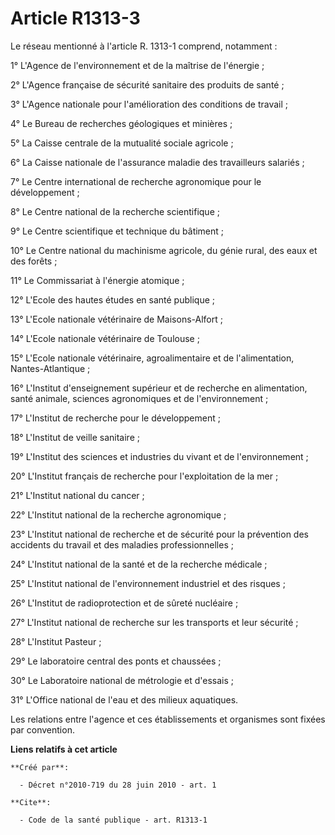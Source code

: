 # Article R1313-3

Le réseau mentionné à l'article R. 1313-1 comprend, notamment : 

1° L'Agence de l'environnement et de la maîtrise de l'énergie ; 

2° L'Agence française de sécurité sanitaire des produits de santé ; 

3° L'Agence nationale pour l'amélioration des conditions de travail ; 

4° Le Bureau de recherches géologiques et minières ; 

5° La Caisse centrale de la mutualité sociale agricole ; 

6° La Caisse nationale de l'assurance maladie des travailleurs salariés ; 

7° Le Centre international de recherche agronomique pour le développement ; 

8° Le Centre national de la recherche scientifique ; 

9° Le Centre scientifique et technique du bâtiment ; 

10° Le Centre national du machinisme agricole, du génie rural, des eaux et des forêts ; 

11° Le Commissariat à l'énergie atomique ; 

12° L'Ecole des hautes études en santé publique ; 

13° L'Ecole nationale vétérinaire de Maisons-Alfort ; 

14° L'Ecole nationale vétérinaire de Toulouse ; 

15° L'Ecole nationale vétérinaire, agroalimentaire et de l'alimentation, Nantes-Atlantique ; 

16° L'Institut d'enseignement supérieur et de recherche en alimentation, santé animale, sciences agronomiques et de
l'environnement ; 

17° L'Institut de recherche pour le développement ; 

18° L'Institut de veille sanitaire ; 

19° L'Institut des sciences et industries du vivant et de l'environnement ; 

20° L'Institut français de recherche pour l'exploitation de la mer ; 

21° L'Institut national du cancer ; 

22° L'Institut national de la recherche agronomique ; 

23° L'Institut national de recherche et de sécurité pour la prévention des accidents du travail et des maladies
professionnelles ; 

24° L'Institut national de la santé et de la recherche médicale ; 

25° L'Institut national de l'environnement industriel et des risques ; 

26° L'Institut de radioprotection et de sûreté nucléaire ; 

27° L'Institut national de recherche sur les transports et leur sécurité ; 

28° L'Institut Pasteur ; 

29° Le laboratoire central des ponts et chaussées ; 

30° Le Laboratoire national de métrologie et d'essais ; 

31° L'Office national de l'eau et des milieux aquatiques. 

Les relations entre l'agence et ces établissements et organismes sont fixées par convention.

**Liens relatifs à cet article**

	**Créé par**:

	  - Décret n°2010-719 du 28 juin 2010 - art. 1

	**Cite**:

	  - Code de la santé publique - art. R1313-1
